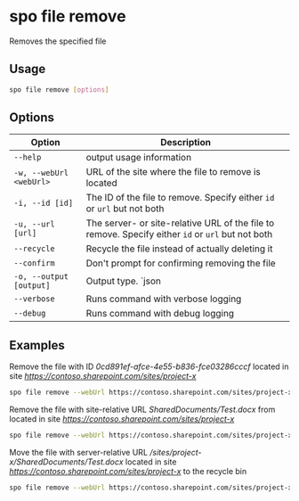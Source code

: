 # spo file remove

Removes the specified file

## Usage

```sh
spo file remove [options]
```

## Options

Option|Description
------|-----------
`--help`|output usage information
`-w, --webUrl <webUrl>`|URL of the site where the file to remove is located
`-i, --id [id]`|The ID of the file to remove. Specify either `id` or `url` but not both
`-u, --url [url]`|The server- or site-relative URL of the file to remove. Specify either `id` or `url` but not both
`--recycle`|Recycle the file instead of actually deleting it
`--confirm`|Don't prompt for confirming removing the file
`-o, --output [output]`|Output type. `json|text`. Default `text`
`--verbose`|Runs command with verbose logging
`--debug`|Runs command with debug logging

## Examples

Remove the file with ID _0cd891ef-afce-4e55-b836-fce03286cccf_ located in site _https://contoso.sharepoint.com/sites/project-x_

```sh
spo file remove --webUrl https://contoso.sharepoint.com/sites/project-x --id 0cd891ef-afce-4e55-b836-fce03286cccf
```

Remove the file with site-relative URL _SharedDocuments/Test.docx_ from located in site _https://contoso.sharepoint.com/sites/project-x_

```sh
spo file remove --webUrl https://contoso.sharepoint.com/sites/project-x --url SharedDocuments/Test.docx
```

Move the file with server-relative URL _/sites/project-x/SharedDocuments/Test.docx_ located in site _https://contoso.sharepoint.com/sites/project-x_ to the recycle bin

```sh
spo file remove --webUrl https://contoso.sharepoint.com/sites/project-x --url /sites/project-x/SharedDocuments/Test.docx --recycle
```